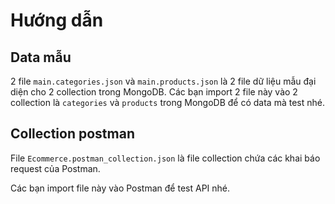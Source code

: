 # Hướng dẫn

## Data mẫu

2 file `main.categories.json` và `main.products.json` là 2 file dữ liệu mẫu đại diện cho 2 collection trong MongoDB. Các bạn import 2 file này vào 2 collection là `categories` và `products` trong MongoDB để có data mà test nhé.

## Collection postman

File `Ecommerce.postman_collection.json` là file collection chứa các khai báo request của Postman.

Các bạn import file này vào Postman để test API nhé.
